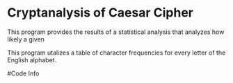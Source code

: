 # Cryptanalysis of Caesar Cipher

This program provides the results of a statistical analysis that analyzes how likely a given 

This program utalizes a table of character frequencies for every letter of the English alphabet. 

#Code Info
